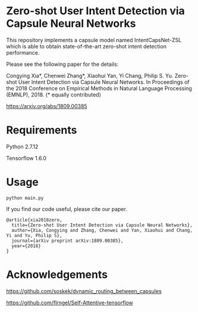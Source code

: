 # Zero-shot User Intent Detection via Capsule Neural Networks

This repository implements a capsule model named IntentCapsNet-ZSL which is able to obtain state-of-the-art zero-shot intent detection performance. 

Please see the following paper for the details:

Congying Xia*, Chenwei Zhang*, Xiaohui Yan, Yi Chang, Philip S. Yu. Zero-shot User
Intent Detection via Capsule Neural Networks. In Proceedings of the 2018 Conference on
Empirical Methods in Natural Language Processing (EMNLP), 2018. (* equally contributed)

https://arxiv.org/abs/1809.00385 



# Requirements

Python 2.7.12

Tensorflow 1.6.0

# Usage

```
python main.py
```

If you find our code useful, please cite our paper.

```
@article{xia2018zero,
  title={Zero-shot User Intent Detection via Capsule Neural Networks},
  author={Xia, Congying and Zhang, Chenwei and Yan, Xiaohui and Chang, Yi and Yu, Philip S},
  journal={arXiv preprint arXiv:1809.00385},  
  year={2018}
}
```

# Acknowledgements

https://github.com/soskek/dynamic_routing_between_capsules

https://github.com/flrngel/Self-Attentive-tensorflow
